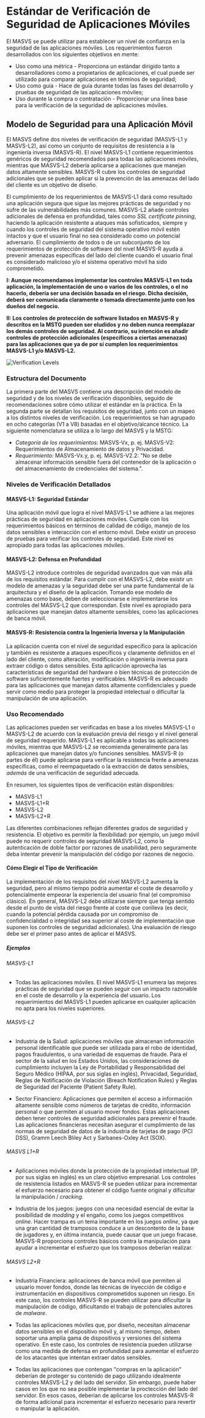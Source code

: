 # Estándar de Verificación de Seguridad de Aplicaciones Móviles

El MASVS se puede utilizar para establecer un nivel de confianza en la seguridad de las aplicaciones móviles. Los requerimientos fueron desarrollados con los siguientes objetivos en mente:

- Uso como una métrica - Proporciona un estándar dirigido tanto a desarrolladores como a propietarios de aplicaciones, el cual puede ser utilizado para comparar aplicaciones en términos de seguridad;
- Uso como guía - Hace de guía durante todas las fases del desarrollo y pruebas de seguridad de las aplicaciones móviles;
- Uso durante la compra o contratación - Proporcionar una línea base para la verificación de la seguridad de aplicaciones móviles.

## Modelo de Seguridad para una Aplicación Móvil

El MASVS define dos niveles de verificación de seguridad (MASVS-L1 y MASVS-L2), así como un conjunto de requisitos de resistencia a la ingeniería inversa (MASVS-R). El nivel MASVS-L1 contiene requerimientos genéricos de seguridad recomendados para todas las aplicaciones móviles, mientras que MASVS-L2 debería aplicarse a aplicaciones que manejan datos altamente sensibles. MASVS-R cubre los controles de seguridad adicionales que se pueden aplicar si la prevención de las amenazas del lado del cliente es un objetivo de diseño.

El cumplimiento de los requerimientos de MASVS-L1 dará como resultado una aplicación segura que sigue las mejores prácticas de seguridad y no sufre de las vulnerabilidades más comunes. MASVS-L2 añade controles adicionales de defensa en profundidad, tales como _SSL certificate pinning_, haciendo la aplicación resistente a ataques más sofisticados, siempre y cuando los controles de seguridad del sistema operativo móvil estén intactos y que el usuario final no sea considerado como un potencial adversario. El cumplimiento de todos o de un subconjunto de los requerimientos de protección de software del nivel MASVS-R ayuda a prevenir amenazas específicas del lado del cliente cuando el usuario final es considerado malicioso y/o el sistema operativo móvil ha sido comprometido.

**I: Aunque recomendamos implementar los controles MASVS-L1 en toda aplicación, la implementación de uno o varios de los controles, o el no hacerlo, debería ser una decisión basada en el riesgo. Dicha decisión, deberá ser comunicada claramente o tomada directamente junto con los dueños del negocio.**

**II: Los controles de protección de software listados en MASVS-R y descritos en la MSTG pueden ser eludidos y no deben nunca reemplazar los demás controles de seguridad. Al contrario, su intención es añadir controles de protección adicionales (específicos a ciertas amenazas) para las aplicaciones que ya de por sí cumplen los requerimientos MASVS-L1 y/o MASVS-L2.**

![Verification Levels](images/masvs-levels-new.jpg)

### Estructura del Documento

La primera parte del MASVS contiene una descripción del modelo de seguridad y de los niveles de verificación disponibles, seguido de recomendaciones sobre cómo utilizar el estándar en la práctica. En la segunda parte se detallan los requisitos de seguridad, junto con un mapeo a los distintos niveles de verificación. Los requerimientos se han agrupado en ocho categorías (V1 a V8) basadas en el objetivo/alcance técnico. La siguiente nomenclatura se utiliza a lo largo del MASVS y la MSTG:

- *Categoría de los requerimientos:* MASVS-Vx, p. ej. MASVS-V2: Requerimientos de Almacenamiento de datos y Privacidad.
- *Requerimiento:* MASVS-Vx.y, p. ej. MASVS-V2.2: "No se debe almacenar información sensible fuera del contenedor de la aplicación o del almacenamiento de credenciales del sistema.".

### Niveles de Verificación Detallados

#### MASVS-L1: Seguridad Estándar

Una aplicación móvil que logra el nivel MASVS-L1 se adhiere a las mejores prácticas de seguridad en aplicaciones móviles. Cumple con los requerimientos básicos en términos de calidad de código, manejo de los datos sensibles e interacción con el entorno móvil. Debe existir un proceso de pruebas para verificar los controles de seguridad. Este nivel es apropiado para todas las aplicaciones móviles.

#### MASVS-L2: Defensa en Profundidad

MASVS-L2 introduce controles de seguridad avanzados que van más allá de los requisitos estándar. Para cumplir con el MASVS-L2, debe existir un modelo de amenazas y la seguridad debe ser una parte fundamental de la arquitectura y el diseño de la aplicación. Tomando ese modelo de amenazas como base, deben de seleccionarse e implementarse los controles del MASVS-L2 que correspondan. Este nivel es apropiado para aplicaciones que manejan datos altamente sensibles, como las aplicaciones de banca móvil.

#### MASVS-R: Resistencia contra la Ingeniería Inversa y la Manipulación

La aplicación cuenta con el nivel de seguridad específico para la aplicación y también es resistente a ataques específicos y claramente definidos en el lado del cliente, como alteración, modificación o ingeniería inversa para extraer código o datos sensibles. Esta aplicación aprovecha las características de seguridad del hardware o bien técnicas de protección de software suficientemente fuertes y verificables. MASVS-R es adecuado para las aplicaciones que manejan datos altamente confidenciales y puede servir como medio para proteger la propiedad intelectual o dificultar la manipulación de una aplicación.

### Uso Recomendado

Las aplicaciones pueden ser verificadas en base a los niveles MASVS-L1 o MASVS-L2 de acuerdo con la evaluación previa del riesgo y el nivel general de seguridad requerido. MASVS-L1 es aplicable a todas las aplicaciones móviles, mientras que MASVS-L2 se recomienda generalmente para las aplicaciones que manejan datos y/o funciones sensibles. MASVS-R (o partes de él) puede aplicarse para verificar la resistencia frente a amenazas específicas, como el reempaquetado o la extracción de datos sensibles, *además* de una verificación de seguridad adecuada.

En resumen, los siguientes tipos de verificación están disponibles:

- MASVS-L1
- MASVS-L1+R
- MASVS-L2
- MASVS-L2+R

Las diferentes combinaciones reflejan diferentes grados de seguridad y resistencia. El objetivo es permitir la flexibilidad: por ejemplo, un juego móvil puede no requerir controles de seguridad MASVS-L2, como la autenticación de doble factor por razones de usabilidad, pero seguramente deba intentar prevenir la manipulación del código por razones de negocio.

<div style="page-break-after: always;">
</div>

#### Cómo Elegir el Tipo de Verificación

La implementación de los requisitos del nivel MASVS-L2 aumenta la seguridad, pero al mismo tiempo podría aumentar el coste de desarrollo y potencialmente empeorar la experiencia del usuario final (el compromiso clásico). En general, MASVS-L2 debe utilizarse siempre que tenga sentido desde el punto de vista del riesgo frente al coste que conlleva (es decir, cuando la potencial pérdida causada por un compromiso de confidencialidad o integridad sea superior al coste de implementación que suponen los controles de seguridad adicionales). Una evaluación de riesgo debe ser el primer paso antes de aplicar el MASVS.

##### Ejemplos

###### MASVS-L1

- Todas las aplicaciones móviles. El nivel MASVS-L1 enumera las mejores prácticas de seguridad que se pueden seguir con un impacto razonable en el coste de desarrollo y la experiencia del usuario. Los requerimientos del MASVS-L1 pueden aplicarse en cualquier aplicación no apta para los niveles superiores.

###### MASVS-L2

- Industria de la Salud: aplicaciones móviles que almacenan información personal identificable que puede ser utilizada para el robo de identidad, pagos fraudulentos, o una variedad de esquemas de fraude. Para el sector de la salud en los Estados Unidos, las consideraciones de cumplimiento incluyen la Ley de Portabilidad y Responsabilidad del Seguro Médico (HIPAA, por sus siglas en inglés), Privacidad, Seguridad, Reglas de Notificación de Violación (Breach Notification Rules) y Reglas de Seguridad del Paciente (Patient Safety Rule).

- Sector Financiero: Aplicaciones que permiten el acceso a información altamente sensible como números de tarjetas de crédito, información personal o que permiten al usuario mover fondos. Estas aplicaciones deben tener controles de seguridad adicionales para prevenir el fraude. Las aplicaciones financieras necesitan asegurar el cumplimiento de las normas de seguridad de datos de la industria de tarjetas de pago (PCI DSS), Gramm Leech Bliley Act y Sarbanes-Oxley Act (SOX).

###### MASVS L1+R

- Aplicaciones móviles donde la protección de la propiedad intelectual (IP, por sus siglas en inglés) es un claro objetivo empresarial. Los controles de resistencia listados en MASVS-R se pueden utilizar para incrementar el esfuerzo necesario para obtener el código fuente original y dificultar la manipulación / _cracking_.

- Industria de los juegos: juegos con una necesidad esencial de evitar la posibilidad de _modding_ y el engaño, como los juegos competitivos _online_. Hacer trampa es un tema importante en los juegos _online_, ya que una gran cantidad de tramposos conduce a un descontento de la base de jugadores y, en última instancia, puede causar que un juego fracase. MASVS-R proporciona controles básicos contra la manipulación para ayudar a incrementar el esfuerzo que los tramposos deberían realizar.

###### MASVS L2+R

- Industria Financiera: aplicaciones de banca móvil que permiten al usuario mover fondos, donde las técnicas de inyección de código e instrumentación en dispositivos comprometidos suponen un riesgo. En este caso, los controles MASVS-R se pueden utilizar para dificultar la manipulación de código, dificultando el trabajo de potenciales autores de _malware_.

- Todas las aplicaciones móviles que, por diseño, necesitan almacenar datos sensibles en el dispositivo móvil y, al mismo tiempo, deben soportar una amplia gama de dispositivos y versiones del sistema operativo. En este caso, los controles de resistencia pueden utilizarse como una medida de defensa en profundidad para aumentar el esfuerzo de los atacantes que intentan extraer datos sensibles.

- Todas las aplicaciones que contengan "compras en la aplicación" deberían de proteger su contenido de pago utilizando idealmente controles MASVS-L2 y del lado del servidor. Sin embargo, puede haber casos en los que no sea posible implementar la proctección del lado del servidor. En esos casos, deberían de aplicarse los controles MASVS-R de forma adicional para incrementar el esfuerzo necesario para revertir o manipular la aplicación.
